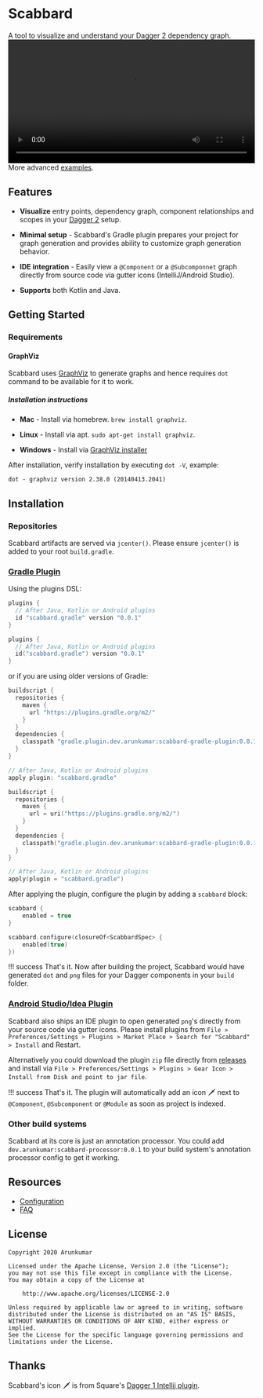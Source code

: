 # Scabbard

A tool to visualize and understand your Dagger 2 dependency graph.
<video width="100%" controls>
  <source src="video/ViewComponent.mp4" type="video/mp4">
  Your browser does not support the video tag.
</video>
More advanced [examples](examples.md).

## Features

* **Visualize** entry points, dependency graph, component relationships and scopes in your [Dagger 2](https://github.com/google/dagger) setup.

* **Minimal setup** - Scabbard's Gradle plugin prepares your project for graph generation and provides ability to customize graph generation behavior.

* **IDE integration** - Easily view a `@Component` or a `@Subcomponnet` graph directly from source code via gutter icons (IntelliJ/Android Studio).

* **Supports** both Kotlin and Java.

## Getting Started

### Requirements

#### GraphViz

Scabbard uses [GraphViz](https://www.graphviz.org/) to generate graphs and hence requires `dot` command to be available for it to work.

##### Installation instructions

* **Mac** - Install via homebrew. `brew install graphviz`.

* **Linux** - Install via apt. `sudo apt-get install graphviz`.

* **Windows** - Install via [GraphViz installer](https://graphviz.gitlab.io/_pages/Download/Download_windows.html)

After installation, verify installation by executing `dot -V`, example:

```code
dot - graphviz version 2.38.0 (20140413.2041)
```

## Installation

### Repositories

Scabbard artifacts are served via `jcenter()`. Please ensure `jcenter()` is added to your root `build.gradle`.

### [Gradle Plugin](https://plugins.gradle.org/plugin/scabbard.gradle)

Using the plugins DSL:

```Groovy tab=
plugins {
  // After Java, Kotlin or Android plugins  
  id "scabbard.gradle" version "0.0.1"
}
```

```Kotlin tab=
plugins {
  // After Java, Kotlin or Android plugins  
  id("scabbard.gradle") version "0.0.1"
}
```

or if you are using older versions of Gradle:

```Groovy tab=
buildscript {
  repositories {
    maven {
      url "https://plugins.gradle.org/m2/"
    }
  }
  dependencies {
    classpath "gradle.plugin.dev.arunkumar:scabbard-gradle-plugin:0.0.1"
  }
}

// After Java, Kotlin or Android plugins
apply plugin: "scabbard.gradle"
```

```Kotlin tab=
buildscript {
  repositories {
    maven {
      url = uri("https://plugins.gradle.org/m2/")
    }
  }
  dependencies {
    classpath("gradle.plugin.dev.arunkumar:scabbard-gradle-plugin:0.0.1")
  }
}

// After Java, Kotlin or Android plugins
apply(plugin = "scabbard.gradle")
```

After applying the plugin, configure the plugin by adding a `scabbard` block:

```Groovy tab=
scabbard {
    enabled = true
}
```

```Kotlin tab=
scabbard.configure(closureOf<ScabbardSpec> {
    enabled(true)
})
```

!!! success
    That's it. Now after building the project, Scabbard would have generated `dot` and `png` files for your Dagger components in your `build` folder.

### [Android Studio/Idea Plugin](https://plugins.jetbrains.com/plugin/13548-scabbard--dagger-2-visualizer/)

Scabbard also ships an IDE plugin to open generated `png`'s directly from your source code via gutter icons. Please install plugins from `File > Preferences/Settings > Plugins > Market Place > Search for "Scabbard" > Install` and Restart.

Alternatively you could download the plugin `zip` file directly from [releases](https://github.com/arunkumar9t2/scabbard/releases) and install via `File > Preferences/Settings > Plugins > Gear Icon > Install from Disk and point to jar file`.

!!! success
    That's it. The plugin will automatically add an icon 🗡 next to `@Component`, `@Subcomponent` or `@Module` as soon as project is indexed.

### Other build systems

Scabbard at its core is just an annotation processor. You could add `dev.arunkumar:scabbard-processor:0.0.1` to your build system's annotation processor config to get it working.

## Resources

* [Configuration](configuration.md)
* [FAQ](faq.md)

## License

    Copyright 2020 Arunkumar

    Licensed under the Apache License, Version 2.0 (the "License");
    you may not use this file except in compliance with the License.
    You may obtain a copy of the License at

        http://www.apache.org/licenses/LICENSE-2.0

    Unless required by applicable law or agreed to in writing, software
    distributed under the License is distributed on an "AS IS" BASIS,
    WITHOUT WARRANTIES OR CONDITIONS OF ANY KIND, either express or implied.
    See the License for the specific language governing permissions and
    limitations under the License.

## Thanks

Scabbard's icon 🗡 is from Square's [Dagger 1 Intellij plugin](https://github.com/square/dagger-intellij-plugin).
